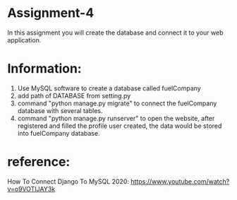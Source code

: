 # Assignment-4

In this assignment you will create the database and connect it to your web application.

# Information:
1. Use MySQL software to create a database called fuelCompany
2. add path of DATABASE from setting.py
3. command "python manage.py migrate" to connect the fuelCompany database with several tables.
4. command "python manage.py runserver" to open the website, after registered and filled the profile user created, the data would be stored into fuelCompany database.

# reference:

How To Connect Django To MySQL 2020: 
https://www.youtube.com/watch?v=o9VOTIJAY3k

